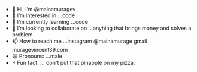 - 👋 Hi, I’m @mainamuragev
- 👀 I’m interested in ...code
- 🌱 I’m currently learning ...code 
- 💞️ I’m looking to collaborate on ...anyhing that brings money and  solves a problem 
- 📫 How to reach me ...instagram @mainamurage gmail muragevincent39.com
- 😄 Pronouns: ...male 
- ⚡ Fun fact: ... don't put that pinapple on my pizza.

<!---
mainamuragev/mainamuragev is a ✨ special ✨ repository because its `README.md` (this file) appears on your GitHub profile.
You can click the Preview link to take a look at your changes.
--->
